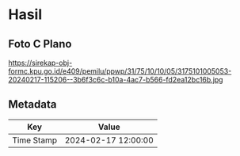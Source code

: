 # Hasil

## Foto C Plano

https://sirekap-obj-formc.kpu.go.id/e409/pemilu/ppwp/31/75/10/10/05/3175101005053-20240217-115206--3b6f3c6c-b10a-4ac7-b566-fd2ea12bc16b.jpg


## Metadata

| Key        | Value               |
| ---------- | ------------------- |
| Time Stamp | 2024-02-17 12:00:00 |



